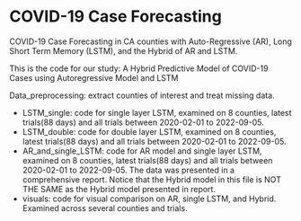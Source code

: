 # COVID-19 Case Forecasting
COVID-19 Case Forecasting in CA counties with Auto-Regressive (AR), Long Short Term Memory (LSTM), and the Hybrid of AR and LSTM.

This is the code for our study: A Hybrid  Predictive Model of COVID-19 Cases using Autoregressive Model and LSTM

Data_preprocessing: extract counties of interest and treat missing data.
- LSTM_single: code for single layer LSTM, examined on 8 counties, latest trials(88 days) and all trials between 2020-02-01 to 2022-09-05.
- LSTM_double: code for double layer LSTM, examined on 8 counties, latest trials(88 days) and all trials between 2020-02-01 to 2022-09-05.
- AR_and_single_LSTM: code for AR model and single layer LSTM, examined on 8 counties, latest trials(88 days) and all trials between 2020-02-01 to 2022-09-05. The data was presented in a comprehensive report. Notice that the Hybrid model in this file is NOT THE SAME as the  Hybrid model presented in report.
- visuals: code for visual comparison on AR, single LSTM, and Hybrid. Examined across several counties and trials.
